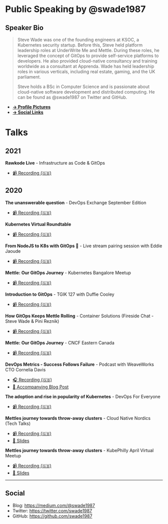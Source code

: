 # Public Speaking by @swade1987

## Speaker Bio

>Steve Wade was one of the founding engineers at KSOC, a Kubernetes security startup. Before this, Steve held platform leadership roles at UnderWrite Me and Mettle.
>During these roles, he leveraged the concept of GitOps to provide self-service platforms to developers.
>He also provided cloud-native consultancy and training worldwide as a consultant at Apprenda. Wade has held leadership roles in various verticals, including real estate, gaming, and the UK parliament.
>
>Steve holds a BSc in Computer Science and is passionate about cloud-native software development and distributed computing. He can be found as @swade1987 on Twitter and GitHub.

- **[&rarr; Profile Pictures](assets/profile-pictures.md)**
- **[&rarr; Social Links](#social)**

# Talks

## 2021

**Rawkode Live** - Infrastructure as Code & GitOps

- [📹 Recording (🇬🇧)](https://www.youtube.com/watch?v=s9zjayZ1oxA)


## 2020

**The unanswerable question** - DevOps Exchange September Edition

- [📹 Recording (🇬🇧)](https://www.youtube.com/watch?v=poXBQ0gLMsI)

**Kubernetes Virtual Roundtable**

- [📹 Recording (🇬🇧)](https://www.youtube.com/watch?v=8oBdZn052Kk)

**From NodeJS to K8s with GitOps 🚀** - Live stream pairing session with Eddie Jaoude

- [📹 Recording (🇬🇧)](https://www.youtube.com/watch?v=oIemUNSU9Lw)

**Mettle: Our GitOps Journey** - Kubernetes Bangalore Meetup

- [📹 Recording (🇬🇧)](https://www.youtube.com/watch?v=qZS8Omi2Zsg)

**Introduction to GitOps** - TGIK 127 with Duffie Cooley 

- [📹 Recording (🇬🇧)](https://www.youtube.com/watch?v=F70wRexHIwg)

**How GitOps Keeps Mettle Rolling** - Container Solutions (Fireside Chat - Steve Wade & Pini Reznik)

- [📹 Recording (🇬🇧)](https://www.youtube.com/watch?v=2rJIjiMkVEA)

**Mettle: Our GitOps Journey** - CNCF Eastern Canada

- [📹 Recording (🇬🇧)](https://youtu.be/Aic7zI_Ddz0?t=1922)

**DevOps Metrics - Success Follows Failure** - Podcast with WeaveWorks CTO Cornelia Davis

- [🎧 Recording (🇬🇧)](https://episodes.buzzsprout.com/i5e5st4mrerl8xoi7im5u9liy22m?)
- [📜 Accompanying Blog Post](https://www.weave.works/blog/devops-metrics-success-follows-failure)

**The adoption and rise in popularity of Kubernetes** - DevOps For Everyone

- [📹 Recording (🇬🇧)](https://www.youtube.com/watch?v=ekWwezcKkUE)

**Mettles journey towards throw-away clusters** - Cloud Native Nordics (Tech Talks)

- [📹 Recording (🇬🇧)](https://www.youtube.com/watch?v=zSKCHZ3wpFM)
- [📜 Slides](https://www.slideshare.net/stevenwade1987/mettles-journey-towards-throw-away-clusters-cloud-native-nordics)

**Mettles journey towards throw-away clusters** - KubePhilly April Virtual Meetup

- [📹 Recording (🇬🇧)](https://youtu.be/3sIKwz0LOI0?t=3014)
- [📜 Slides](https://www.slideshare.net/secret/4zcHMjwcXz5fz4)

-----

## Social

- Blog:    https://medium.com/@swade1987
- Twitter: https://twitter.com/swade1987
- GitHub:  https://github.com/swade1987
